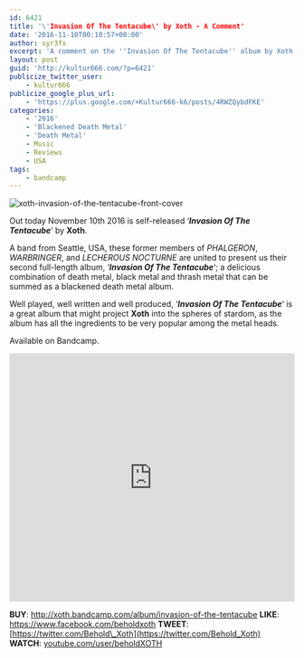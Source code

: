 ```yaml
---
id: 6421
title: '\'Invasion Of The Tentacube\' by Xoth - A Comment'
date: '2016-11-10T00:10:57+00:00'
author: syr3fx
excerpt: 'A comment on the ''Invasion Of The Tentacube'' album by Xoth (2016)'
layout: post
guid: 'http://kultur666.com/?p=6421'
publicize_twitter_user:
    - kultur666
publicize_google_plus_url:
    - 'https://plus.google.com/+Kultur666-k6/posts/4RWZQybdFKE'
categories:
    - '2016'
    - 'Blackened Death Metal'
    - 'Death Metal'
    - Music
    - Reviews
    - USA
tags:
    - bandcamp
---
```


![xoth-invasion-of-the-tentacube-front-cover](http://localhost:8080/wp-content/uploads/2016/11/xoth-invasion-of-the-tentacube-front-cover.png)

Out today November 10th 2016 is self-released ‘***Invasion Of The Tentacube***‘ by **Xoth**.

A band from Seattle, USA, these former members of *PHALGERON*, *WARBRINGER*, and *LECHEROUS NOCTURNE* are united to present us their second full-length album, ‘***Invasion Of The Tentacube***‘; a delicious combination of death metal, black metal and thrash metal that can be summed as a blackened death metal album.

Well played, well written and well produced, ‘***Invasion Of The Tentacube***‘ is a great album that might project **Xoth** into the spheres of stardom, as the album has all the ingredients to be very popular among the metal heads.

Available on Bandcamp.

<iframe style="border: 0; width: 100%; height: 439px;" src="https://bandcamp.com/EmbeddedPlayer/album=4117307170/size=large/bgcol=333333/linkcol=e99708/tracklist=false/transparent=true/" seamless></iframe>

**BUY**: <http://xoth.bandcamp.com/album/invasion-of-the-tentacube>
**LIKE**: <https://www.facebook.com/beholdxoth>
**TWEET**: [https://twitter.com/Behold\_Xoth](https://twitter.com/Behold_Xoth)
**WATCH**: [youtube.com/user/beholdXOTH](http://youtube.com/user/beholdXOTH)